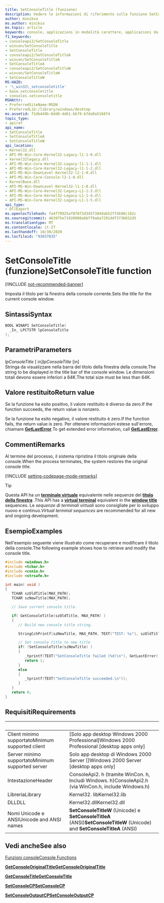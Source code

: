 ```yaml
---
title: SetConsoleTitle (funzione)
description: Vedere le informazioni di riferimento sulla funzione SetConsoleTitle, che imposta il titolo per la finestra della console corrente.
author: miniksa
ms.author: miniksa
ms.topic: article
keywords: console, applicazioni in modalità carattere, applicazioni da riga di comando, applicazioni di terminale, api della console
f1_keywords:
- consoleapi2/SetConsoleTitle
- wincon/SetConsoleTitle
- SetConsoleTitle
- consoleapi2/SetConsoleTitleA
- wincon/SetConsoleTitleA
- SetConsoleTitleA
- consoleapi2/SetConsoleTitleW
- wincon/SetConsoleTitleW
- SetConsoleTitleW
MS-HAID:
- '\_win32\_setconsoletitle'
- base.setconsoletitle
- consoles.setconsoletitle
MSHAttr:
- PreferredSiteName:MSDN
- PreferredLib:/library/windows/desktop
ms.assetid: f1db449b-0dd0-4d61-bb79-b7da9a5168f4
topic_type:
- apiref
api_name:
- SetConsoleTitle
- SetConsoleTitleA
- SetConsoleTitleW
api_location:
- Kernel32.dll
- API-MS-Win-Core-Kernel32-Legacy-l1-1-0.dll
- kernel32legacy.dll
- API-MS-Win-Core-Kernel32-Legacy-l1-1-1.dll
- API-MS-Win-Core-Kernel32-Legacy-l1-1-2.dll
- API-MS-Win-DownLevel-Kernel32-l2-1-0.dll
- API-MS-Win-Core-Console-l2-1-0.dll
- KernelBase.dll
- API-MS-Win-DownLevel-Kernel32-l1-1-0.dll
- API-MS-Win-Core-Kernel32-Legacy-L1-1-3.dll
- API-MS-Win-Core-Kernel32-Legacy-L1-1-4.dll
- API-MS-Win-Core-Kernel32-Legacy-L1-1-5.dll
api_type:
- DllExport
ms.openlocfilehash: fa4f79925af870f3d345f384dab52ff4b98c182c
ms.sourcegitcommit: 463975e71920908a6bff9a6a7291ddf3736652d5
ms.translationtype: MT
ms.contentlocale: it-IT
ms.lasthandoff: 10/30/2020
ms.locfileid: "93037035"
---
```

# <a name="setconsoletitle-function"></a><span data-ttu-id="dd5ae-104">SetConsoleTitle (funzione)</span><span class="sxs-lookup"><span data-stu-id="dd5ae-104">SetConsoleTitle function</span></span>

[!INCLUDE [not-recommended-banner](./includes/not-recommended-banner.md)]

<span data-ttu-id="dd5ae-105">Imposta il titolo per la finestra della console corrente.</span><span class="sxs-lookup"><span data-stu-id="dd5ae-105">Sets the title for the current console window.</span></span>

## <a name="syntax"></a><span data-ttu-id="dd5ae-106">Sintassi</span><span class="sxs-lookup"><span data-stu-id="dd5ae-106">Syntax</span></span>

```C
BOOL WINAPI SetConsoleTitle(
  _In_ LPCTSTR lpConsoleTitle
);
```

## <a name="parameters"></a><span data-ttu-id="dd5ae-107">Parametri</span><span class="sxs-lookup"><span data-stu-id="dd5ae-107">Parameters</span></span>

<span data-ttu-id="dd5ae-108">*lpConsoleTitle* \[ in\]</span><span class="sxs-lookup"><span data-stu-id="dd5ae-108">*lpConsoleTitle* \[in\]</span></span>  
<span data-ttu-id="dd5ae-109">Stringa da visualizzare nella barra del titolo della finestra della console.</span><span class="sxs-lookup"><span data-stu-id="dd5ae-109">The string to be displayed in the title bar of the console window.</span></span> <span data-ttu-id="dd5ae-110">Le dimensioni totali devono essere inferiori a 64K.</span><span class="sxs-lookup"><span data-stu-id="dd5ae-110">The total size must be less than 64K.</span></span>

## <a name="return-value"></a><span data-ttu-id="dd5ae-111">Valore restituito</span><span class="sxs-lookup"><span data-stu-id="dd5ae-111">Return value</span></span>

<span data-ttu-id="dd5ae-112">Se la funzione ha esito positivo, il valore restituito è diverso da zero.</span><span class="sxs-lookup"><span data-stu-id="dd5ae-112">If the function succeeds, the return value is nonzero.</span></span>

<span data-ttu-id="dd5ae-113">Se la funzione ha esito negativo, il valore restituito è zero.</span><span class="sxs-lookup"><span data-stu-id="dd5ae-113">If the function fails, the return value is zero.</span></span> <span data-ttu-id="dd5ae-114">Per ottenere informazioni estese sull'errore, chiamare [**GetLastError**](https://msdn.microsoft.com/library/windows/desktop/ms679360).</span><span class="sxs-lookup"><span data-stu-id="dd5ae-114">To get extended error information, call [**GetLastError**](https://msdn.microsoft.com/library/windows/desktop/ms679360).</span></span>

## <a name="remarks"></a><span data-ttu-id="dd5ae-115">Commenti</span><span class="sxs-lookup"><span data-stu-id="dd5ae-115">Remarks</span></span>

<span data-ttu-id="dd5ae-116">Al termine del processo, il sistema ripristina il titolo originale della console.</span><span class="sxs-lookup"><span data-stu-id="dd5ae-116">When the process terminates, the system restores the original console title.</span></span>

[!INCLUDE [setting-codepage-mode-remarks](./includes/setting-codepage-mode-remarks.md)]

> [!TIP]
> <span data-ttu-id="dd5ae-117">Questa API ha un **[terminale virtuale](console-virtual-terminal-sequences.md)** equivalente nelle sequenze del **[titolo della finestra](console-virtual-terminal-sequences.md#window-title)** .</span><span class="sxs-lookup"><span data-stu-id="dd5ae-117">This API has a **[virtual terminal](console-virtual-terminal-sequences.md)** equivalent in the **[window title](console-virtual-terminal-sequences.md#window-title)** sequences.</span></span> <span data-ttu-id="dd5ae-118">Le _sequenze di terminali virtuali_ sono consigliate per lo sviluppo nuovo e continuo.</span><span class="sxs-lookup"><span data-stu-id="dd5ae-118">_Virtual terminal sequences_ are recommended for all new and ongoing development.</span></span>

## <a name="examples"></a><span data-ttu-id="dd5ae-119">Esempio</span><span class="sxs-lookup"><span data-stu-id="dd5ae-119">Examples</span></span>

<span data-ttu-id="dd5ae-120">Nell'esempio seguente viene illustrato come recuperare e modificare il titolo della console.</span><span class="sxs-lookup"><span data-stu-id="dd5ae-120">The following example shows how to retrieve and modify the console title.</span></span>

```C
#include <windows.h>
#include <tchar.h>
#include <conio.h>
#include <strsafe.h>

int main( void )
{
   TCHAR szOldTitle[MAX_PATH];
   TCHAR szNewTitle[MAX_PATH];

   // Save current console title.

   if( GetConsoleTitle(szOldTitle, MAX_PATH) )
   {
      // Build new console title string.

      StringCchPrintf(szNewTitle, MAX_PATH, TEXT("TEST: %s"), szOldTitle);

      // Set console title to new title
      if( !SetConsoleTitle(szNewTitle) )
      {
         _tprintf(TEXT("SetConsoleTitle failed (%d)\n"), GetLastError());
         return 1;
      }
      else
      {
         _tprintf(TEXT("SetConsoleTitle succeeded.\n"));
      }
   }
   return 0;
}
```

## <a name="requirements"></a><span data-ttu-id="dd5ae-121">Requisiti</span><span class="sxs-lookup"><span data-stu-id="dd5ae-121">Requirements</span></span>

| &nbsp; | &nbsp; |
|-|-|
| <span data-ttu-id="dd5ae-122">Client minimo supportato</span><span class="sxs-lookup"><span data-stu-id="dd5ae-122">Minimum supported client</span></span> | <span data-ttu-id="dd5ae-123">\[Solo app desktop Windows 2000 Professional\]</span><span class="sxs-lookup"><span data-stu-id="dd5ae-123">Windows 2000 Professional \[desktop apps only\]</span></span> |
| <span data-ttu-id="dd5ae-124">Server minimo supportato</span><span class="sxs-lookup"><span data-stu-id="dd5ae-124">Minimum supported server</span></span> | <span data-ttu-id="dd5ae-125">Solo app desktop di Windows 2000 Server \[\]</span><span class="sxs-lookup"><span data-stu-id="dd5ae-125">Windows 2000 Server \[desktop apps only\]</span></span> |
| <span data-ttu-id="dd5ae-126">Intestazione</span><span class="sxs-lookup"><span data-stu-id="dd5ae-126">Header</span></span> | <span data-ttu-id="dd5ae-127">ConsoleApi2. h (tramite WinCon. h, Includi Windows. h)</span><span class="sxs-lookup"><span data-stu-id="dd5ae-127">ConsoleApi2.h (via WinCon.h, include Windows.h)</span></span> |
| <span data-ttu-id="dd5ae-128">Libreria</span><span class="sxs-lookup"><span data-stu-id="dd5ae-128">Library</span></span> | <span data-ttu-id="dd5ae-129">Kernel32. lib</span><span class="sxs-lookup"><span data-stu-id="dd5ae-129">Kernel32.lib</span></span> |
| <span data-ttu-id="dd5ae-130">DLL</span><span class="sxs-lookup"><span data-stu-id="dd5ae-130">DLL</span></span> | <span data-ttu-id="dd5ae-131">Kernel32.dll</span><span class="sxs-lookup"><span data-stu-id="dd5ae-131">Kernel32.dll</span></span> |
| <span data-ttu-id="dd5ae-132">Nomi Unicode e ANSI</span><span class="sxs-lookup"><span data-stu-id="dd5ae-132">Unicode and ANSI names</span></span> | <span data-ttu-id="dd5ae-133">**SetConsoleTitleW** (Unicode) e **SetConsoleTitleA** (ANSI)</span><span class="sxs-lookup"><span data-stu-id="dd5ae-133">**SetConsoleTitleW** (Unicode) and **SetConsoleTitleA** (ANSI)</span></span> |

## <a name="see-also"></a><span data-ttu-id="dd5ae-134">Vedi anche</span><span class="sxs-lookup"><span data-stu-id="dd5ae-134">See also</span></span>

[<span data-ttu-id="dd5ae-135">Funzioni console</span><span class="sxs-lookup"><span data-stu-id="dd5ae-135">Console Functions</span></span>](console-functions.md)

[<span data-ttu-id="dd5ae-136">**GetConsoleOriginalTitle**</span><span class="sxs-lookup"><span data-stu-id="dd5ae-136">**GetConsoleOriginalTitle**</span></span>](getconsoleoriginaltitle.md)

[<span data-ttu-id="dd5ae-137">**GetConsoleTitle**</span><span class="sxs-lookup"><span data-stu-id="dd5ae-137">**GetConsoleTitle**</span></span>](getconsoletitle.md)

[<span data-ttu-id="dd5ae-138">**SetConsoleCP**</span><span class="sxs-lookup"><span data-stu-id="dd5ae-138">**SetConsoleCP**</span></span>](setconsolecp.md)

[<span data-ttu-id="dd5ae-139">**SetConsoleOutputCP**</span><span class="sxs-lookup"><span data-stu-id="dd5ae-139">**SetConsoleOutputCP**</span></span>](setconsoleoutputcp.md)
